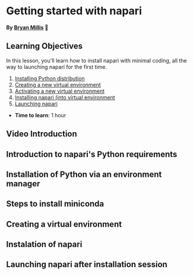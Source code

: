 Getting started with napari
=======================
**By [Bryan Millis](https://chanzuckerberg.github.io/napari-segmentation-workshop/preface/whomadethis.html#bryan-millis) 🔬**
## Learning Objectives

In this lesson, you'll learn how to install napari with minimal coding, all the way to launching napari for the first time. 

1.  [Installing Python distribution](cellpose-parameters.md)
2.  [Creating a new virtual environment](cellpose-parameters.md)
3.  [Activating a new virtual environment](cellpose-FIJI.md)
4.  [Installing napari (into virtual environment](blahblah)
5.  [Launching napari](blahblah)

- **Time to learn**: 1 hour

## Video Introduction

## Introduction to napari's Python requirements

## Installation of Python via an environment manager

## Steps to install miniconda

## Creating a virtual environment

## Instalation of napari 

## Launching napari after installation session

